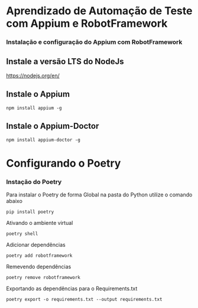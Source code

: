 # Aprendizado de Automação de Teste com Appium e RobotFramework

### Instalação e configuração do Appium com RobotFramework

## Instale a versão LTS do NodeJs

https://nodejs.org/en/

## Instale o Appium

	npm install appium -g

## Instale o Appium-Doctor

	npm install appium-doctor -g

# Configurando o Poetry

### Instação do Poetry

Para instalar o Poetry de forma Global na pasta do Python utilize o comando abaixo

	pip install poetry

Ativando o ambiente virtual

	poetry shell

Adicionar dependências 

    poetry add robotframework

Remevendo dependências

    poetry remove robotframework

Exportando as dependências para o Requirements.txt

	poetry export -o requirements.txt --output requirements.txt

	